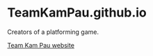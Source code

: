 # TeamKamPau.github.io
Creators of a platforming game.

[Team Kam Pau website](https://teamkampau.github.io/)
